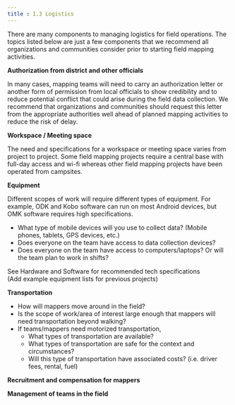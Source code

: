 ```yaml
---
title : 1.3 Logistics
---
```

There are many components to managing logistics for field operations. The topics listed below are just a few components that we recommend all organizations and communities consider prior to starting field mapping activities. 

**Authorization from district and other officials**  

In many cases, mapping teams will need to carry an authorization letter or another form of permission from local officials to show credibility and to reduce potential conflict that could arise during the field data collection. We recommend that organizations and communities should request this letter from the appropriate authorities well ahead of planned mapping activities to reduce the risk of delay.    

**Workspace / Meeting space**  

The need and specifications for a workspace or meeting space varies from project to project. Some field mapping projects require a central base with full-day access and wi-fi whereas other field mapping projects have been operated from campsites.

**Equipment**  

Different scopes of work will require different types of equipment. For example, ODK and Kobo software can run on most Android devices, but OMK software requires high specifications. 

* What type of mobile devices will you use to collect data? (Mobile phones, tablets, GPS devices, etc.)
* Does everyone on the team have access to data collection devices? 
* Does everyone on the team have access to computers/laptops? Or will the team plan to work in shifts?

See Hardware and Software for recommended tech specifications  
(Add example equipment lists for previous projects)

**Transportation**

* How will mappers move around in the field? 
* Is the scope of work/area of interest large enough that mappers will need transportation beyond walking?
* If teams/mappers need motorized transportation,
  * What types of transportation are available?
  * What types of transportation are safe for the context and circumstances?
  * Will this type of transportation have associated costs? (i.e. driver fees, rental, fuel)

**Recruitment and compensation for mappers**  


**Management of teams in the field**

